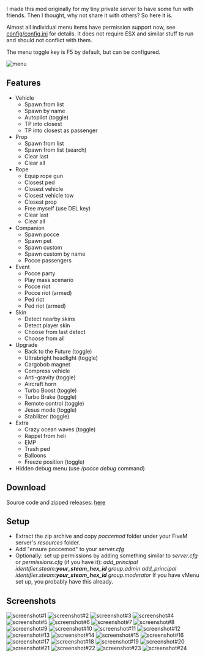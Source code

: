 I made this mod originally for my tiny private server to have some fun with friends. Then I thought, why not share it with others? So here it is.

Almost all individual menu items have permission support now, see [config/config.ini](https://github.com/razzie/PocceMod/blob/master/config/config.ini) for details.
It does not require ESX and similar stuff to run and should not conflict with them.

The menu toggle key is F5 by default, but can be configured.

![menu](https://raw.githubusercontent.com/razzie/PocceMod/master/screenshots/menu.jpeg)


## Features
* Vehicle
    - Spawn from list
    - Spawn by name
    - Autopilot (toggle)
    - TP into closest
    - TP into closest as passenger
* Prop
    - Spawn from list
    - Spawn from list (search)
    - Clear last
    - Clear all
* Rope
    - Equip rope gun
    - Closest ped
    - Closest vehicle
    - Closest vehicle tow
    - Closest prop
    - Free myself (use DEL key)
    - Clear last
    - Clear all
* Companion
    - Spawn pocce
    - Spawn pet
    - Spawn custom
    - Spawn custom by name
    - Pocce passengers
* Event
    - Pocce party
    - Play mass scenario
    - Pocce riot
    - Pocce riot (armed)
    - Ped riot
    - Ped riot (armed)
* Skin
    - Detect nearby skins
    - Detect player skin
    - Choose from last detect
    - Choose from all
* Upgrade
    - Back to the Future (toggle)
    - Ultrabright headlight (toggle)
    - Cargobob magnet
    - Compress vehicle
    - Anti-gravity (toggle)
    - Aircraft horn
    - Turbo Boost (toggle)
	- Turbo Brake (toggle)
    - Remote control (toggle)
	- Jesus mode (toggle)
	- Stabilizer (toggle)
* Extra
    - Crazy ocean waves (toggle)
    - Rappel from heli
    - EMP
    - Trash ped
    - Balloons
    - Freeze position (toggle)
* Hidden debug menu (use */pocce debug* command)


## Download
Source code and zipped releases: [here](https://github.com/razzie/PocceMod/releases)


## Setup
* Extract the zip archive and copy *poccemod* folder under your FiveM server's *resources* folder.
* Add "ensure poccemod" to your *server.cfg*
* Optionally: set up permissions by adding something similar to *server.cfg* or *permissions.cfg* (if you have it):
*add_principal identifier.steam:**your_steam_hex_id** group.admin*
*add_principal identifier.steam:**your_steam_hex_id** group.moderator*
If you have vMenu set up, you probably have this already.


## Screenshots
![screenshot#1](https://raw.githubusercontent.com/razzie/PocceMod/master/screenshots/01.jpeg)
![screenshot#2](https://raw.githubusercontent.com/razzie/PocceMod/master/screenshots/02.jpeg)
![screenshot#3](https://raw.githubusercontent.com/razzie/PocceMod/master/screenshots/03.jpeg)
![screenshot#4](https://raw.githubusercontent.com/razzie/PocceMod/master/screenshots/04.jpeg)
![screenshot#5](https://raw.githubusercontent.com/razzie/PocceMod/master/screenshots/05.jpeg)
![screenshot#6](https://raw.githubusercontent.com/razzie/PocceMod/master/screenshots/06.jpeg)
![screenshot#7](https://raw.githubusercontent.com/razzie/PocceMod/master/screenshots/07.jpeg)
![screenshot#8](https://raw.githubusercontent.com/razzie/PocceMod/master/screenshots/08.jpeg)
![screenshot#9](https://raw.githubusercontent.com/razzie/PocceMod/master/screenshots/09.jpeg)
![screenshot#10](https://raw.githubusercontent.com/razzie/PocceMod/master/screenshots/10.jpeg)
![screenshot#11](https://raw.githubusercontent.com/razzie/PocceMod/master/screenshots/11.jpeg)
![screenshot#12](https://raw.githubusercontent.com/razzie/PocceMod/master/screenshots/12.jpeg)
![screenshot#13](https://raw.githubusercontent.com/razzie/PocceMod/master/screenshots/13.jpeg)
![screenshot#14](https://raw.githubusercontent.com/razzie/PocceMod/master/screenshots/14.jpeg)
![screenshot#15](https://raw.githubusercontent.com/razzie/PocceMod/master/screenshots/15.jpeg)
![screenshot#16](https://raw.githubusercontent.com/razzie/PocceMod/master/screenshots/16.jpeg)
![screenshot#17](https://raw.githubusercontent.com/razzie/PocceMod/master/screenshots/17.jpeg)
![screenshot#18](https://raw.githubusercontent.com/razzie/PocceMod/master/screenshots/18.jpeg)
![screenshot#19](https://raw.githubusercontent.com/razzie/PocceMod/master/screenshots/19.jpeg)
![screenshot#20](https://raw.githubusercontent.com/razzie/PocceMod/master/screenshots/20.jpeg)
![screenshot#21](https://raw.githubusercontent.com/razzie/PocceMod/master/screenshots/21.jpeg)
![screenshot#22](https://raw.githubusercontent.com/razzie/PocceMod/master/screenshots/22.jpeg)
![screenshot#23](https://raw.githubusercontent.com/razzie/PocceMod/master/screenshots/23.jpeg)
![screenshot#24](https://raw.githubusercontent.com/razzie/PocceMod/master/screenshots/24.jpeg)

